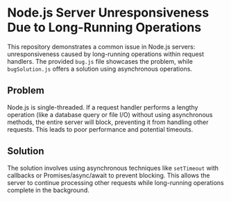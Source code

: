 # Node.js Server Unresponsiveness Due to Long-Running Operations

This repository demonstrates a common issue in Node.js servers: unresponsiveness caused by long-running operations within request handlers.  The provided `bug.js` file showcases the problem, while `bugSolution.js` offers a solution using asynchronous operations.

## Problem

Node.js is single-threaded.  If a request handler performs a lengthy operation (like a database query or file I/O) without using asynchronous methods, the entire server will block, preventing it from handling other requests.  This leads to poor performance and potential timeouts.

## Solution

The solution involves using asynchronous techniques like `setTimeout` with callbacks or Promises/async/await to prevent blocking.  This allows the server to continue processing other requests while long-running operations complete in the background.